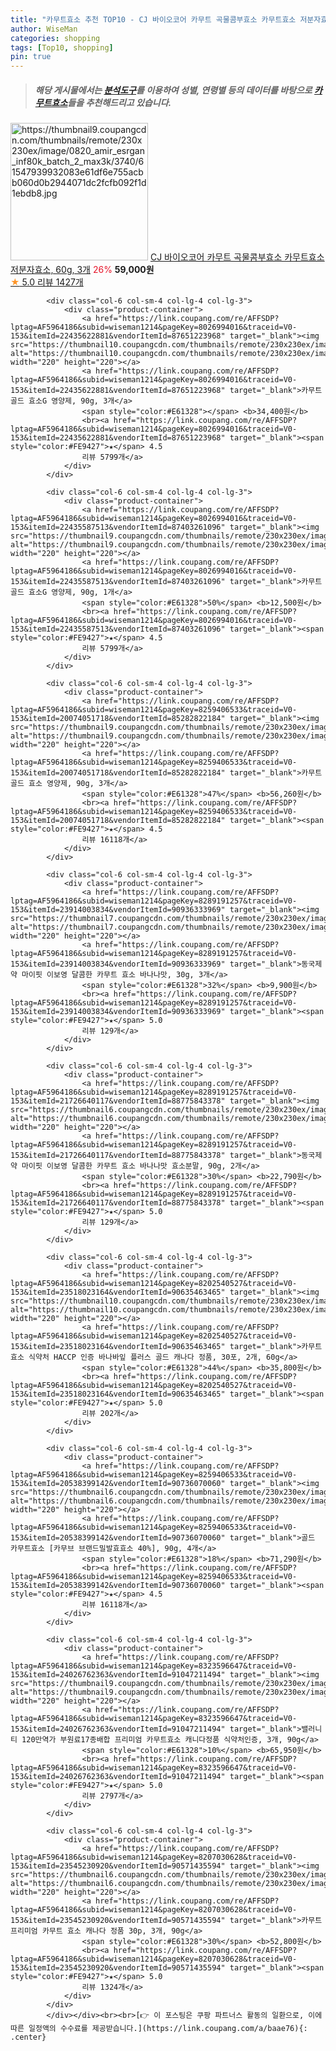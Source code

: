 ```yaml
---
title: "카무트효소 추천 TOP10 - CJ 바이오코어 카무트 곡물콤부효소 카무트효소 저분자효소, 60g, 3개"
author: WiseMan
categories: shopping
tags: [Top10, shopping]
pin: true
---
```


> ##### 해당 게시물에서는 [**분석도구**](https://itemscout.io/)를 이용하여 **성별**, **연령별** 등의 데이터를 바탕으로 [**카무트효소**](https://link.coupang.com/a/baae76)들을 추천해드리고 있습니다.
<div class="container"><div class="row">
            <div class="col-6 col-sm-4 col-lg-4 col-lg-3">
                <div class="product-container">
                    <a href="https://link.coupang.com/re/AFFSDP?lptag=AF5964186&subid=wiseman1214&pageKey=8204045387&traceid=V0-153&itemId=22409342090&vendorItemId=89454196140" target="_blank"><img src="https://thumbnail9.coupangcdn.com/thumbnails/remote/230x230ex/image/0820_amir_esrgan_inf80k_batch_2_max3k/3740/61547939932083e61df6e755acbb060d0b2944071dc2fcfb092f1d1ebdb8.jpg" alt="https://thumbnail9.coupangcdn.com/thumbnails/remote/230x230ex/image/0820_amir_esrgan_inf80k_batch_2_max3k/3740/61547939932083e61df6e755acbb060d0b2944071dc2fcfb092f1d1ebdb8.jpg" width="220" height="220"></a>
                    <a href="https://link.coupang.com/re/AFFSDP?lptag=AF5964186&subid=wiseman1214&pageKey=8204045387&traceid=V0-153&itemId=22409342090&vendorItemId=89454196140" target="_blank">CJ 바이오코어 카무트 곡물콤부효소 카무트효소 저분자효소, 60g, 3개</a>
                    <span style="color:#E61328">26%</span> <b>59,000원</b>
                    <br><a href="https://link.coupang.com/re/AFFSDP?lptag=AF5964186&subid=wiseman1214&pageKey=8204045387&traceid=V0-153&itemId=22409342090&vendorItemId=89454196140" target="_blank"><span style="color:#FE9427">★</span> 5.0
                    리뷰 1427개</a>
                </div>
            </div>
            
            <div class="col-6 col-sm-4 col-lg-4 col-lg-3">
                <div class="product-container">
                    <a href="https://link.coupang.com/re/AFFSDP?lptag=AF5964186&subid=wiseman1214&pageKey=8026994016&traceid=V0-153&itemId=22435622881&vendorItemId=87651223968" target="_blank"><img src="https://thumbnail10.coupangcdn.com/thumbnails/remote/230x230ex/image/0820_amir_esrgan_inf80k_batch_0_max3k/2022/71990a5fe90c1e20585f85db4d8e182ab88f363cbf3441d4fbf6a3ccd1d2.jpg" alt="https://thumbnail10.coupangcdn.com/thumbnails/remote/230x230ex/image/0820_amir_esrgan_inf80k_batch_0_max3k/2022/71990a5fe90c1e20585f85db4d8e182ab88f363cbf3441d4fbf6a3ccd1d2.jpg" width="220" height="220"></a>
                    <a href="https://link.coupang.com/re/AFFSDP?lptag=AF5964186&subid=wiseman1214&pageKey=8026994016&traceid=V0-153&itemId=22435622881&vendorItemId=87651223968" target="_blank">카무트 골드 효소G 영양제, 90g, 3개</a>
                    <span style="color:#E61328"></span> <b>34,400원</b>
                    <br><a href="https://link.coupang.com/re/AFFSDP?lptag=AF5964186&subid=wiseman1214&pageKey=8026994016&traceid=V0-153&itemId=22435622881&vendorItemId=87651223968" target="_blank"><span style="color:#FE9427">★</span> 4.5
                    리뷰 5799개</a>
                </div>
            </div>
            
            <div class="col-6 col-sm-4 col-lg-4 col-lg-3">
                <div class="product-container">
                    <a href="https://link.coupang.com/re/AFFSDP?lptag=AF5964186&subid=wiseman1214&pageKey=8026994016&traceid=V0-153&itemId=22435587513&vendorItemId=87403261096" target="_blank"><img src="https://thumbnail9.coupangcdn.com/thumbnails/remote/230x230ex/image/0820_amir_esrgan_inf80k_batch_0_max3k/6e1a/57e5bf598f923f86786052def2876f194cadc0f0c5276cb0e1f9aed7ba07.jpg" alt="https://thumbnail9.coupangcdn.com/thumbnails/remote/230x230ex/image/0820_amir_esrgan_inf80k_batch_0_max3k/6e1a/57e5bf598f923f86786052def2876f194cadc0f0c5276cb0e1f9aed7ba07.jpg" width="220" height="220"></a>
                    <a href="https://link.coupang.com/re/AFFSDP?lptag=AF5964186&subid=wiseman1214&pageKey=8026994016&traceid=V0-153&itemId=22435587513&vendorItemId=87403261096" target="_blank">카무트 골드 효소G 영양제, 90g, 1개</a>
                    <span style="color:#E61328">50%</span> <b>12,500원</b>
                    <br><a href="https://link.coupang.com/re/AFFSDP?lptag=AF5964186&subid=wiseman1214&pageKey=8026994016&traceid=V0-153&itemId=22435587513&vendorItemId=87403261096" target="_blank"><span style="color:#FE9427">★</span> 4.5
                    리뷰 5799개</a>
                </div>
            </div>
            
            <div class="col-6 col-sm-4 col-lg-4 col-lg-3">
                <div class="product-container">
                    <a href="https://link.coupang.com/re/AFFSDP?lptag=AF5964186&subid=wiseman1214&pageKey=8259406533&traceid=V0-153&itemId=20074051718&vendorItemId=85282822184" target="_blank"><img src="https://thumbnail9.coupangcdn.com/thumbnails/remote/230x230ex/image/vendor_inventory/ae99/ea1f4d49acc8b5f95bc8d7015416d5e19027628ac043771c2a118bba49d6.jpg" alt="https://thumbnail9.coupangcdn.com/thumbnails/remote/230x230ex/image/vendor_inventory/ae99/ea1f4d49acc8b5f95bc8d7015416d5e19027628ac043771c2a118bba49d6.jpg" width="220" height="220"></a>
                    <a href="https://link.coupang.com/re/AFFSDP?lptag=AF5964186&subid=wiseman1214&pageKey=8259406533&traceid=V0-153&itemId=20074051718&vendorItemId=85282822184" target="_blank">카무트 골드 효소 영양제, 90g, 3개</a>
                    <span style="color:#E61328">47%</span> <b>56,260원</b>
                    <br><a href="https://link.coupang.com/re/AFFSDP?lptag=AF5964186&subid=wiseman1214&pageKey=8259406533&traceid=V0-153&itemId=20074051718&vendorItemId=85282822184" target="_blank"><span style="color:#FE9427">★</span> 4.5
                    리뷰 16118개</a>
                </div>
            </div>
            
            <div class="col-6 col-sm-4 col-lg-4 col-lg-3">
                <div class="product-container">
                    <a href="https://link.coupang.com/re/AFFSDP?lptag=AF5964186&subid=wiseman1214&pageKey=8289191257&traceid=V0-153&itemId=23914003834&vendorItemId=90936333969" target="_blank"><img src="https://thumbnail7.coupangcdn.com/thumbnails/remote/230x230ex/image/vendor_inventory/ffcd/fa3fc7843e0333cd1fec668fe50a0d65af0eb2fba11e5feea3fda5eda415.jpg" alt="https://thumbnail7.coupangcdn.com/thumbnails/remote/230x230ex/image/vendor_inventory/ffcd/fa3fc7843e0333cd1fec668fe50a0d65af0eb2fba11e5feea3fda5eda415.jpg" width="220" height="220"></a>
                    <a href="https://link.coupang.com/re/AFFSDP?lptag=AF5964186&subid=wiseman1214&pageKey=8289191257&traceid=V0-153&itemId=23914003834&vendorItemId=90936333969" target="_blank">동국제약 마이핏 이보영 달콤한 카무트 효소 바나나맛, 30g, 3개</a>
                    <span style="color:#E61328">32%</span> <b>9,900원</b>
                    <br><a href="https://link.coupang.com/re/AFFSDP?lptag=AF5964186&subid=wiseman1214&pageKey=8289191257&traceid=V0-153&itemId=23914003834&vendorItemId=90936333969" target="_blank"><span style="color:#FE9427">★</span> 5.0
                    리뷰 129개</a>
                </div>
            </div>
            
            <div class="col-6 col-sm-4 col-lg-4 col-lg-3">
                <div class="product-container">
                    <a href="https://link.coupang.com/re/AFFSDP?lptag=AF5964186&subid=wiseman1214&pageKey=8289191257&traceid=V0-153&itemId=21726640117&vendorItemId=88775843378" target="_blank"><img src="https://thumbnail6.coupangcdn.com/thumbnails/remote/230x230ex/image/0820_amir_esrgan_inf80k_batch_7_max3k/b68f/dce6cb03ca58e2c92c23c06279bc99462a38fcbf60eb28360529c0e6230e.jpg" alt="https://thumbnail6.coupangcdn.com/thumbnails/remote/230x230ex/image/0820_amir_esrgan_inf80k_batch_7_max3k/b68f/dce6cb03ca58e2c92c23c06279bc99462a38fcbf60eb28360529c0e6230e.jpg" width="220" height="220"></a>
                    <a href="https://link.coupang.com/re/AFFSDP?lptag=AF5964186&subid=wiseman1214&pageKey=8289191257&traceid=V0-153&itemId=21726640117&vendorItemId=88775843378" target="_blank">동국제약 마이핏 이보영 달콤한 카무트 효소 바나나맛 효소분말, 90g, 2개</a>
                    <span style="color:#E61328">30%</span> <b>22,790원</b>
                    <br><a href="https://link.coupang.com/re/AFFSDP?lptag=AF5964186&subid=wiseman1214&pageKey=8289191257&traceid=V0-153&itemId=21726640117&vendorItemId=88775843378" target="_blank"><span style="color:#FE9427">★</span> 5.0
                    리뷰 129개</a>
                </div>
            </div>
            
            <div class="col-6 col-sm-4 col-lg-4 col-lg-3">
                <div class="product-container">
                    <a href="https://link.coupang.com/re/AFFSDP?lptag=AF5964186&subid=wiseman1214&pageKey=8202540527&traceid=V0-153&itemId=23518023164&vendorItemId=90635463465" target="_blank"><img src="https://thumbnail10.coupangcdn.com/thumbnails/remote/230x230ex/image/vendor_inventory/a5bb/1ec0a01e0dd608d5cd9ab918b2bd05d90061ebe9f3b227e78b6735cc5a0c.png" alt="https://thumbnail10.coupangcdn.com/thumbnails/remote/230x230ex/image/vendor_inventory/a5bb/1ec0a01e0dd608d5cd9ab918b2bd05d90061ebe9f3b227e78b6735cc5a0c.png" width="220" height="220"></a>
                    <a href="https://link.coupang.com/re/AFFSDP?lptag=AF5964186&subid=wiseman1214&pageKey=8202540527&traceid=V0-153&itemId=23518023164&vendorItemId=90635463465" target="_blank">카무트 효소 식약처 HACCP 인증 바나바잎 플러스 골드 캐나다 정품, 30포, 2개, 60g</a>
                    <span style="color:#E61328">44%</span> <b>35,800원</b>
                    <br><a href="https://link.coupang.com/re/AFFSDP?lptag=AF5964186&subid=wiseman1214&pageKey=8202540527&traceid=V0-153&itemId=23518023164&vendorItemId=90635463465" target="_blank"><span style="color:#FE9427">★</span> 5.0
                    리뷰 202개</a>
                </div>
            </div>
            
            <div class="col-6 col-sm-4 col-lg-4 col-lg-3">
                <div class="product-container">
                    <a href="https://link.coupang.com/re/AFFSDP?lptag=AF5964186&subid=wiseman1214&pageKey=8259406533&traceid=V0-153&itemId=20538399142&vendorItemId=90736070060" target="_blank"><img src="https://thumbnail6.coupangcdn.com/thumbnails/remote/230x230ex/image/0820_amir_esrgan_inf80k_batch_2_max3k/b963/71fdd76fc1d54b8aeba37338e9f05bf64b27bfda32de533e3e9e455bc66b.jpg" alt="https://thumbnail6.coupangcdn.com/thumbnails/remote/230x230ex/image/0820_amir_esrgan_inf80k_batch_2_max3k/b963/71fdd76fc1d54b8aeba37338e9f05bf64b27bfda32de533e3e9e455bc66b.jpg" width="220" height="220"></a>
                    <a href="https://link.coupang.com/re/AFFSDP?lptag=AF5964186&subid=wiseman1214&pageKey=8259406533&traceid=V0-153&itemId=20538399142&vendorItemId=90736070060" target="_blank">골드 카무트효소 [카무브 브랜드밀발효효소 40%], 90g, 4개</a>
                    <span style="color:#E61328">18%</span> <b>71,290원</b>
                    <br><a href="https://link.coupang.com/re/AFFSDP?lptag=AF5964186&subid=wiseman1214&pageKey=8259406533&traceid=V0-153&itemId=20538399142&vendorItemId=90736070060" target="_blank"><span style="color:#FE9427">★</span> 4.5
                    리뷰 16118개</a>
                </div>
            </div>
            
            <div class="col-6 col-sm-4 col-lg-4 col-lg-3">
                <div class="product-container">
                    <a href="https://link.coupang.com/re/AFFSDP?lptag=AF5964186&subid=wiseman1214&pageKey=8323596647&traceid=V0-153&itemId=24026762363&vendorItemId=91047211494" target="_blank"><img src="https://thumbnail9.coupangcdn.com/thumbnails/remote/230x230ex/image/vendor_inventory/7343/60af7e980677bae0ef91cbf454d113fe113a4ad2f907146b10221c0d7c8c.jpg" alt="https://thumbnail9.coupangcdn.com/thumbnails/remote/230x230ex/image/vendor_inventory/7343/60af7e980677bae0ef91cbf454d113fe113a4ad2f907146b10221c0d7c8c.jpg" width="220" height="220"></a>
                    <a href="https://link.coupang.com/re/AFFSDP?lptag=AF5964186&subid=wiseman1214&pageKey=8323596647&traceid=V0-153&itemId=24026762363&vendorItemId=91047211494" target="_blank">밸러니티 120만역가 부원료17종배합 프리미엄 카무트효소 캐니다정품 식약처인증, 3개, 90g</a>
                    <span style="color:#E61328">10%</span> <b>65,950원</b>
                    <br><a href="https://link.coupang.com/re/AFFSDP?lptag=AF5964186&subid=wiseman1214&pageKey=8323596647&traceid=V0-153&itemId=24026762363&vendorItemId=91047211494" target="_blank"><span style="color:#FE9427">★</span> 5.0
                    리뷰 2797개</a>
                </div>
            </div>
            
            <div class="col-6 col-sm-4 col-lg-4 col-lg-3">
                <div class="product-container">
                    <a href="https://link.coupang.com/re/AFFSDP?lptag=AF5964186&subid=wiseman1214&pageKey=8207030628&traceid=V0-153&itemId=23545230920&vendorItemId=90571435594" target="_blank"><img src="https://thumbnail6.coupangcdn.com/thumbnails/remote/230x230ex/image/vendor_inventory/4306/e14c286662768221c497f66400cba1cfed7454545415afcf4697c12e6ca2.jpg" alt="https://thumbnail6.coupangcdn.com/thumbnails/remote/230x230ex/image/vendor_inventory/4306/e14c286662768221c497f66400cba1cfed7454545415afcf4697c12e6ca2.jpg" width="220" height="220"></a>
                    <a href="https://link.coupang.com/re/AFFSDP?lptag=AF5964186&subid=wiseman1214&pageKey=8207030628&traceid=V0-153&itemId=23545230920&vendorItemId=90571435594" target="_blank">카무트 프리미엄 카무트 효소 캐나다 정품 30p, 3개, 90g</a>
                    <span style="color:#E61328">30%</span> <b>52,800원</b>
                    <br><a href="https://link.coupang.com/re/AFFSDP?lptag=AF5964186&subid=wiseman1214&pageKey=8207030628&traceid=V0-153&itemId=23545230920&vendorItemId=90571435594" target="_blank"><span style="color:#FE9427">★</span> 5.0
                    리뷰 1324개</a>
                </div>
            </div>
            </div></div><br><br>[👉 이 포스팅은 쿠팡 파트너스 활동의 일환으로, 이에 따른 일정액의 수수료를 제공받습니다.](https://link.coupang.com/a/baae76){: .center}
